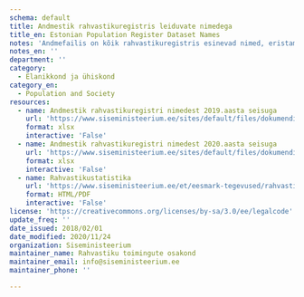 ```yaml
---
schema: default
title: Andmestik rahvastikuregistris leiduvate nimedega
title_en: Estonian Population Register Dataset Names
notes: 'Andmefailis on kõik rahvastikuregistris esinevad nimed, eristamata ees- ja perekonnanimesid.'
notes_en: ''
department: ''
category:
  - Elanikkond ja ühiskond
category_en:
  - Population and Society
resources:
  - name: Andmestik rahvastikuregistri nimedest 2019.aasta seisuga
    url: 'https://www.siseministeerium.ee/sites/default/files/dokumendid/Rahvastiku-statistika/20190325_rahvastikuregistri_koik_nimed.xlsx'
    format: xlsx
    interactive: 'False'
  - name: Andmestik rahvastikuregistri nimedest 2020.aasta seisuga
    url: 'https://www.siseministeerium.ee/sites/default/files/dokumendid/Rahvastiku-statistika/2020_05_19_rahvastikuregistri_koik_nimed.xlsx'
    format: xlsx
    interactive: 'False'
  - name: Rahvastikustatistika
    url: 'https://www.siseministeerium.ee/et/eesmark-tegevused/rahvastikutoimingud/rahvastikustatistika'
    format: HTML/PDF
    interactive: 'False'
license: 'https://creativecommons.org/licenses/by-sa/3.0/ee/legalcode'
update_freq: ''
date_issued: 2018/02/01
date_modified: 2020/11/24
organization: Siseministeerium
maintainer_name: Rahvastiku toimingute osakond
maintainer_email: info@siseministeerium.ee
maintainer_phone: ''

---
```

